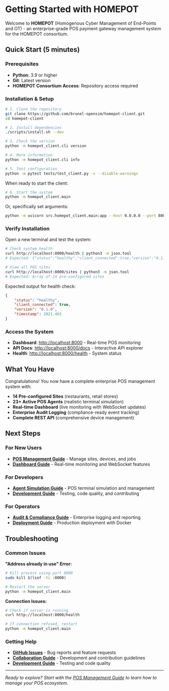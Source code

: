 # Getting Started with HOMEPOT

Welcome to **HOMEPOT** (Homogenous Cyber Management of End-Points and OT) - an enterprise-grade POS payment gateway management system for the HOMEPOT consortium.

## Quick Start (5 minutes)

### Prerequisites

- **Python**: 3.9 or higher
- **Git**: Latest version
- **HOMEPOT Consortium Access**: Repository access required

### Installation & Setup

```bash
# 1. Clone the repository
git clone https://github.com/brunel-opensim/homepot-client.git
cd homepot-client

# 2. Install dependencies
./scripts/install.sh --dev

# 3. Check the version
python -m homepot_client.cli version

# 4. More information
python -m homepot_client.cli info

# 5. Test configuration
python -m pytest tests/test_client.py -v --disable-warnings
```

When ready to start the client:

```bash
# 6. Start the system
python -m homepot_client.main
```

Or, specifically set arguments:

```bash
python -m uvicorn src.homepot_client.main:app --host 0.0.0.0 --port 8000 --reload
```

### Verify Installation

Open a new terminal and test the system:

```bash
# Check system health
curl http://localhost:8000/health | python3 -m json.tool
# Expected: {"status":"healthy","client_connected":true,"version":"0.1.0"}

# View all POS sites
curl http://localhost:8000/sites | python3 -m json.tool
# Expected: Array of 14 pre-configured sites
```

Expected output for health check:

```json
{
    "status": "healthy",
    "client_connected": true,
    "version": "0.1.0",
    "timestamp": 2021.463
}
```

### Access the System

- **Dashboard**: [http://localhost:8000](http://localhost:8000) - Real-time POS monitoring
- **API Docs**: [http://localhost:8000/docs](http://localhost:8000/docs) - Interactive API explorer
- **Health**: [http://localhost:8000/health](http://localhost:8000/health) - System status

## What You Have

Congratulations! You now have a complete enterprise POS management system with:

- **14 Pre-configured Sites** (restaurants, retail stores)
- **23+ Active POS Agents** (realistic terminal simulation)
- **Real-time Dashboard** (live monitoring with WebSocket updates)
- **Enterprise Audit Logging** (compliance-ready event tracking)
- **Complete REST API** (comprehensive device management)

## Next Steps

### For New Users
- **[POS Management Guide](pos-management.md)** - Manage sites, devices, and jobs
- **[Dashboard Guide](real-time-dashboard.md)** - Real-time monitoring and WebSocket features

### For Developers
- **[Agent Simulation Guide](agent-simulation.md)** - POS terminal simulation and management
- **[Development Guide](development-guide.md)** - Testing, code quality, and contributing

### For Operators
- **[Audit & Compliance Guide](audit-compliance.md)** - Enterprise logging and reporting
- **[Deployment Guide](deployment-guide.md)** - Production deployment with Docker

## Troubleshooting

### Common Issues

**"Address already in use" Error:**
```bash
# Kill process using port 8000
sudo kill $(lsof -ti :8000)

# Restart the server
python -m homepot_client.main
```

**Connection Issues:**
```bash
# Check if server is running
curl http://localhost:8000/health

# If connection refused, restart
python -m homepot_client.main
```

### Getting Help

- **[GitHub Issues](https://github.com/brunel-opensim/homepot-client/issues)** - Bug reports and feature requests
- **[Collaboration Guide](collaboration-guide.md)** - Development and contribution guidelines
- **[Development Guide](development-guide.md)** - Testing and code quality

---

*Ready to explore? Start with the [POS Management Guide](pos-management.md) to learn how to manage your POS ecosystem.*
